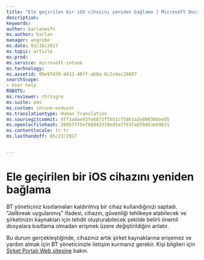 ```yaml
---
title: "Ele geçirilen bir iOS cihazını yeniden bağlama | Microsoft Docs"
description: 
keywords: 
author: barlanmsft
ms.author: barlan
manager: angrobe
ms.date: 03/16/2017
ms.topic: article
ms.prod: 
ms.service: microsoft-intune
ms.technology: 
ms.assetid: 09e97df0-d032-48ff-ab8a-8c2c4ec29897
searchScope:
- User help
ROBOTS: 
ms.reviewer: chrisgre
ms.suite: ems
ms.custom: intune-enduser
ms.translationtype: Human Translation
ms.sourcegitcommit: 9ff1adae93fe6873f5551cf58b1a2e89638dee85
ms.openlocfilehash: 208b7775ef66042339ed5e77637a6f0d63eb9831
ms.contentlocale: tr-tr
ms.lasthandoff: 05/23/2017


---
```


# <a name="how-to-reconnect-a-compromised-ios-device"></a>Ele geçirilen bir iOS cihazını yeniden bağlama

BT yöneticiniz kısıtlamaları kaldırılmış bir cihaz kullandığınızı saptadı. "Jailbreak uygulanmış" ifadesi, cihazın, güvenliği tehlikeye atabilecek ve şirketinizin kaynakları için tehdit oluşturabilecek şekilde belirli önemli dosyalara kısıtlama olmadan erişmek üzere değiştirildiğini anlatır.

Bu durum gerçekleştiğinde, cihazınız artık şirket kaynaklarına erişemez ve yardım almak için BT yöneticinizle iletişim kurmanız gerekir. Kişi bilgileri için [Şirket Portalı Web sitesine](http://portal.manage.microsoft.com) bakın.

